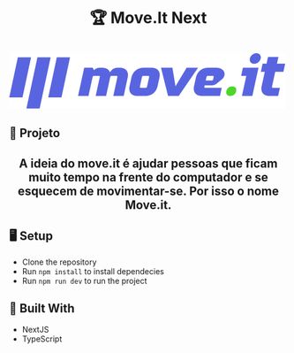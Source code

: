 <h1 align="center">🏆 Move.It Next</h1>

</br>

<img src="/public/logo-full.svg" width="500px"/>

</br>

## 📱 Projeto

<h2 align="center">
  A ideia do move.it é ajudar pessoas que ficam muito tempo na frente do computador e se esquecem de movimentar-se. Por isso o nome Move.it.
</h2>

## 🖥 Setup

- Clone the repository
- Run `npm install` to install dependecies
- Run `npm run dev` to run the project

## 🚧 Built With

- NextJS
- TypeScript
